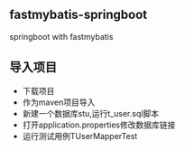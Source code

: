 ## fastmybatis-springboot
springboot with fastmybatis

## 导入项目
- 下载项目
- 作为maven项目导入
- 新建一个数据库stu,运行t_user.sql脚本
- 打开application.properties修改数据库链接
- 运行测试用例TUserMapperTest